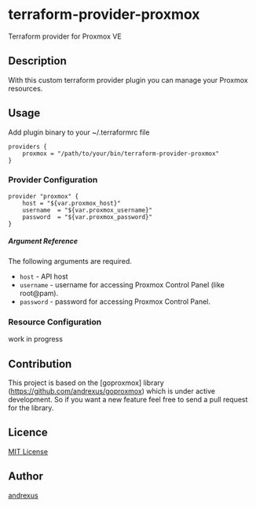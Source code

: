 terraform-provider-proxmox
==========================

Terraform provider for Proxmox VE

## Description

With this custom terraform provider plugin you can manage your Proxmox resources.

## Usage

Add plugin binary to your ~/.terraformrc file
```
providers {
    proxmox = "/path/to/your/bin/terraform-provider-proxmox"
}
```

### Provider Configuration

```
provider "proxmox" {
    host = "${var.proxmox_host}"
    username  = "${var.proxmox_username}"
    password  = "${var.proxmox_password}"
}
```

##### Argument Reference

The following arguments are required.

* `host` - API host
* `username` - username for accessing Proxmox Control Panel (like root@pam).
* `password` - password for accessing Proxmox Control Panel.

### Resource Configuration

work in progress

## Contribution
This project is based on the [goproxmox] library (https://github.com/andrexus/goproxmox) which is under active development.
So if you want a new feature feel free to send a pull request for the library.


## Licence

[MIT License](https://raw.githubusercontent.com/andrexus/terraform-provider-goproxmox/master/LICENSE.txt)

## Author

[andrexus](https://github.com/andrexus)
